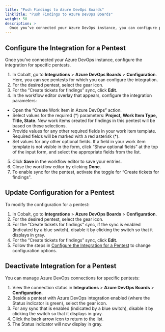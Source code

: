 ```yaml
---
title: "Push Findings to Azure DevOps Boards"
linkTitle: "Push Findings to Azure DevOps Boards"
weight: 50
description: >
  Once you’ve connected your Azure DevOps instance, you can configure pentests to push findings to an ADO Team Project.
---
```


## Configure the Integration for a Pentest

Once you’ve connected your Azure DevOps instance, configure the integration for specific pentests.

1. In Cobalt, go to **Integrations** > **Azure DevOps Boards** > **Configuration**. Here, you can see pentests for which you can configure the integration.
2. For the desired pentest, select the gear icon.
3. For the “Create tickets for findings” sync, click **Edit**.
4. In the workflow editor overlay that appears, configure the integration parameters:
- Open the “Create Work Item in Azure DevOps” action.
- Select values for the required (*) parameters: **Project, Work Item Type, Title, State**. New work items created for findings in this pentest will be based on these selections.
- Provide values for any other required fields in your work item template. Required fields will be marked with a red asterisk (*).
- Set values for any other optional fields. If a field in your work item template is not visible in the form, click “Show optional fields” at the top of the input form, and select the appropriate fields from the list.
5. Click **Save** in the workflow editor to save your entries.
6. Close the workflow editor by clicking **Done**.
7. To enable sync for the pentest, activate the toggle for “Create tickets for findings".

## Update Configuration for a Pentest

To modify the configuration for a pentest: 

1. In Cobalt, go to **Integrations** > **Azure DevOps Boards** > **Configuration**. 
2. For the desired pentest, select the gear icon.
3. For the “Create tickets for findings” sync, if the sync is enabled (indicated by a blue switch), disable it by clicking the switch so that it displays in gray.
4. For the “Create tickets for findings” sync, click **Edit**.
5. Follow the steps in [Configure the Integration for a Pentest](tbd) to change configuration options.

## Deactivate Integration for a Pentest

You can manage Azure DevOps connections for specific pentests:

1. View the connection status in **Integrations** > **Azure DevOps Boards** > **Configuration**. 
2. Beside a pentest with Azure DevOps integration enabled (where the Status indicator is green), select the gear icon.
3. For any sync that is enabled (indicated by a blue switch), disable it by clicking the switch so that it displays in gray.
4. Click the back arrow icon to return to the list.
5. The Status indicator will now display in gray.

